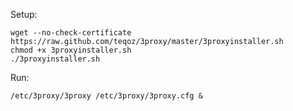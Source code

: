 Setup:

    wget --no-check-certificate https://raw.github.com/teqoz/3proxy/master/3proxyinstaller.sh
    chmod +x 3proxyinstaller.sh
    ./3proxyinstaller.sh

Run:

    /etc/3proxy/3proxy /etc/3proxy/3proxy.cfg &

